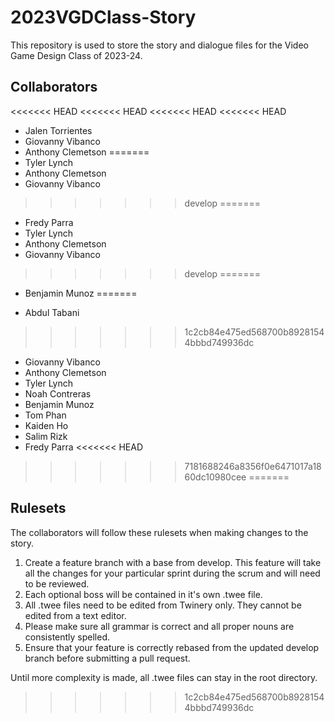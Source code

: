 # 2023VGDClass-Story
This repository is used to store the story and dialogue files for the Video Game Design Class of 2023-24.

## Collaborators
<<<<<<< HEAD
<<<<<<< HEAD
<<<<<<< HEAD
<<<<<<< HEAD
- Jalen Torrientes
- Giovanny Vibanco
- Anthony Clemetson
=======
- Tyler Lynch
- Anthony Clemetson
- Giovanny Vibanco
>>>>>>> develop
=======
- Fredy Parra
- Tyler Lynch
- Anthony Clemetson
- Giovanny Vibanco
>>>>>>> develop
=======
- Benjamin Munoz
=======

- Abdul Tabani
>>>>>>> 1c2cb84e475ed568700b89281544bbbd749936dc
- Giovanny Vibanco
- Anthony Clemetson
- Tyler Lynch
- Noah Contreras
- Benjamin Munoz
- Tom Phan
- Kaiden Ho
- Salim Rizk
- Fredy Parra
<<<<<<< HEAD
>>>>>>> 7181688246a8356f0e6471017a1860dc10980cee
=======


## Rulesets
The collaborators will follow these rulesets when making changes to the story.

1. Create a feature branch with a base from develop. This feature will take all the changes for your particular sprint during the scrum and will need to be reviewed.
2. Each optional boss will be contained in it's own .twee file.
3. All .twee files need to be edited from Twinery only. They cannot be edited from a text editor.
4. Please make sure all grammar is correct and all proper nouns are consistently spelled.
5. Ensure that your feature is correctly rebased from the updated develop branch before submitting a pull request.

Until more complexity is made, all .twee files can stay in the root directory.
>>>>>>> 1c2cb84e475ed568700b89281544bbbd749936dc
